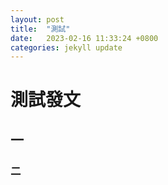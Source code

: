 ```yaml
---
layout: post
title:  "測試"
date:   2023-02-16 11:33:24 +0800
categories: jekyll update
---
```

# 測試發文
## 一
### 二
